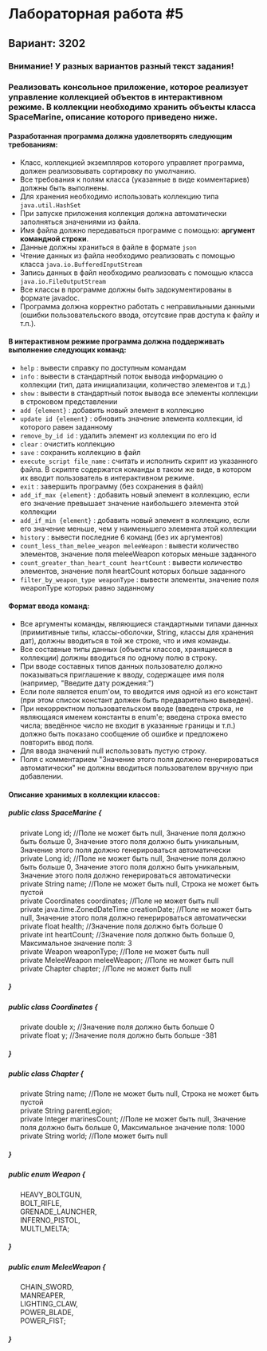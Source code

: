 Лабораторная работа #5
=
Вариант: 3202
--
### Внимание! У разных вариантов разный текст задания!
### Реализовать консольное приложение, которое реализует управление коллекцией объектов в интерактивном режиме. В коллекции необходимо хранить объекты класса SpaceMarine, описание которого приведено ниже.

#### Разработанная программа должна удовлетворять следующим требованиям:
* Класс, коллекцией экземпляров которого управляет программа, должен реализовывать сортировку по умолчанию.
* Все требования к полям класса (указанные в виде комментариев) должны быть выполнены.
* Для хранения необходимо использовать коллекцию типа `java.util.HashSet`
* При запуске приложения коллекция должна автоматически заполняться значениями из файла.
* Имя файла должно передаваться программе с помощью: **аргумент командной строки**.
* Данные должны храниться в файле в формате `json`
* Чтение данных из файла необходимо реализовать с помощью класса `java.io.BufferedInputStream`
* Запись данных в файл необходимо реализовать с помощью класса `java.io.FileOutputStream`
* Все классы в программе должны быть задокументированы в формате javadoc.
* Программа должна корректно работать с неправильными данными (ошибки пользовательского ввода, отсутсвие прав доступа к файлу и т.п.).

#### В интерактивном режиме программа должна поддерживать выполнение следующих команд:
* `help` : вывести справку по доступным командам
* `info` : вывести в стандартный поток вывода информацию о коллекции (тип, дата инициализации, количество элементов и т.д.)
* `show` : вывести в стандартный поток вывода все элементы коллекции в строковом представлении
* `add {element}` : добавить новый элемент в коллекцию
* `update id {element}` : обновить значение элемента коллекции, id которого равен заданному
* `remove_by_id id` : удалить элемент из коллекции по его id
* `clear` : очистить коллекцию
* `save` : сохранить коллекцию в файл
* `execute_script file_name` : считать и исполнить скрипт из указанного файла. В скрипте содержатся команды в таком же виде, в котором их вводит пользователь в интерактивном режиме.
* `exit` : завершить программу (без сохранения в файл)
* `add_if_max {element}` : добавить новый элемент в коллекцию, если его значение превышает значение наибольшего элемента этой коллекции
* `add_if_min {element}` : добавить новый элемент в коллекцию, если его значение меньше, чем у наименьшего элемента этой коллекции
* `history` : вывести последние 6 команд (без их аргументов)
* `count_less_than_melee_weapon meleeWeapon` : вывести количество элементов, значение поля meleeWeapon которых меньше заданного
* `count_greater_than_heart_count heartCount` : вывести количество элементов, значение поля heartCount которых больше заданного
* `filter_by_weapon_type weaponType` : вывести элементы, значение поля weaponType которых равно заданному
#### Формат ввода команд:
<ul>
<li>Все аргументы команды, являющиеся стандартными типами данных (примитивные типы, классы-оболочки, String, классы для хранения дат), должны вводиться в той же строке, что и имя команды.</li>
<li>Все составные типы данных (объекты классов, хранящиеся в коллекции) должны вводиться по одному полю в строку.</li>
<li>При вводе составных типов данных пользователю должно показываться приглашение к вводу, содержащее имя поля (например, "Введите дату рождения:")</li>
<li>Если поле является enum'ом, то вводится имя одной из его констант (при этом список констант должен быть предварительно выведен).</li>
<li>При некорректном пользовательском вводе (введена строка, не являющаяся именем константы в enum'е; введена строка вместо числа; введённое число не входит в указанные границы и т.п.) должно быть показано сообщение об ошибке и предложено повторить ввод поля.</li>
<li>Для ввода значений null использовать пустую строку.</li>
<li>Поля с комментарием "Значение этого поля должно генерироваться автоматически" не должны вводиться пользователем вручную при добавлении.</li>
</ul>

#### Описание хранимых в коллекции классов:
##### public class SpaceMarine {
<ul type="none">
<li>private Long id; //Поле не может быть null, Значение поля должно быть больше 0, Значение этого поля должно быть уникальным, Значение этого поля должно генерироваться автоматически</li>
<li>private Long id; //Поле не может быть null, Значение поля должно быть больше 0, Значение этого поля должно быть уникальным, Значение этого поля должно генерироваться автоматически</li>
<li>private String name; //Поле не может быть null, Строка не может быть пустой</li>
<li>private Coordinates coordinates; //Поле не может быть null</li>
<li>private java.time.ZonedDateTime creationDate; //Поле не может быть null, Значение этого поля должно генерироваться автоматически</li>
<li>private float health; //Значение поля должно быть больше 0</li>
<li>private int heartCount; //Значение поля должно быть больше 0, Максимальное значение поля: 3</li>
<li>private Weapon weaponType; //Поле не может быть null</li>
<li>private MeleeWeapon meleeWeapon; //Поле не может быть null</li>
<li>private Chapter chapter; //Поле не может быть null</li>
</ul>

##### }

##### public class Coordinates {
<ul type="none">
<li>private double x; //Значение поля должно быть больше 0</li>
<li>private float y; //Значение поля должно быть больше -381<li>
</ul>

##### }

##### public class Chapter {
<ul type="none">
<li>private String name; //Поле не может быть null, Строка не может быть пустой</li>
<li>private String parentLegion;</li>
<li>private Integer marinesCount; //Поле не может быть null, Значение поля должно быть больше 0, Максимальное значение поля: 1000</li>
<li>private String world; //Поле может быть null</li>
</ul>

##### }

##### public enum Weapon {
<ul type="none">
<li>HEAVY_BOLTGUN,</li>
<li>BOLT_RIFLE,</li>
<li>GRENADE_LAUNCHER,</li>
<li>INFERNO_PISTOL,</li>
<li>MULTI_MELTA;</li>
</ul>

##### }

##### public enum MeleeWeapon {
<ul type="none">
  <li>CHAIN_SWORD,</li>
  <li>MANREAPER,</li>
  <li>LIGHTING_CLAW,</li>
  <li>POWER_BLADE,</li>
  <li>POWER_FIST;</li>
</ul>

##### } 

